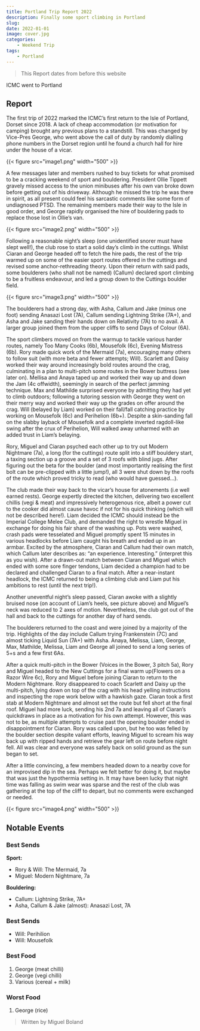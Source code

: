 ```yaml
---
title: Portland Trip Report 2022
description: Finally some sport climbing in Portland
slug: 
date: 2022-01-01
image: cover.jpg
categories:
    - Weekend Trip
tags:
    - Portland
---
```


> This Report dates from before this website

ICMC went to Portland

## Report

The first trip of 2022 marked the ICMC’s first return to the Isle of Portland, Dorset since
2018. A lack of cheap accommodation (or motivation for camping) brought any previous
plans to a standstill. This was changed by Vice-Pres George, who went above the call of
duty by randomly dialling phone numbers in the Dorset region until he found a church hall for
hire under the house of a vicar.

{{< figure src="image1.png" width="500" >}}

A few messages later and members rushed to buy tickets for what promised to be a cracking weekend of sport and bouldering. President Ollie Tippett gravely missed access to the union minibuses after his own van broke down before getting out of his driveway. Although he missed the trip he was there in spirit, as all present could feel his sarcastic comments like some form of undiagnosed PTSD. The remaining members made their way to the Isle in good order, and George rapidly organised the hire of bouldering pads to replace those lost in Ollie’s van.

{{< figure src="image2.png" width="500" >}}

Following a reasonable night’s sleep (one unidentified snorer must have slept well!), the club rose to start a solid day’s climb in the cuttings. Whilst Ciaran and George headed off to fetch the hire pads, the rest of the trip warmed up on some of the easier sport routes offered in the cuttings and revised some anchor-rethreading theory. Upon their return with said pads, some boulderers (who shall not be named) (Callum) declared sport climbing to be a fruitless endeavour, and led a group down to the Cuttings boulder field.

{{< figure src="image3.png" width="500" >}}

The boulderers had a strong day, with Asha, Callum and Jake (minus one foot) sending Anasazi Lost (7A), Callum sending Lightning Strike (7A+), and Asha and Jake sanding their hands down on Relativity (7A) to no avail. A larger group joined them from the upper cliffs to send Days of Colour (6A).

The sport climbers moved on from the warmup to tackle various harder routes, namely Too
Many Cooks (6b), Mousefolk (6c), Evening Mistress (6b). Rory made quick work of the
Mermaid (7a), encouraging many others to follow suit (with more beta and fewer attempts;
Will). Scarlett and Daisy worked their way around increasingly bold routes around the crag,
culminating in a plan to multi-pitch some routes in the Bower buttress (see later on). Mellisa
and Anaya taped up and worked their way up and down the Jam (4c offwidth), seemingly in
search of the perfect jamming technique. Max and Mathilde surprised everyone by admitting
they had yet to climb outdoors; following a tutoring session with George they went on their
merry way and worked their way up the grades on offer around the crag. Will (belayed by
Liam) worked on their fall/fall catching practice by working on Mousefolk (6c) and Perihelion
(6b+). Despite a skin-sanding fall on the slabby layback of Mousefolk and a complete
inverted ragdoll-like swing after the crux of Perihelion, Will walked away unharmed with an
added trust in Liam’s belaying.

Rory, Miguel and Ciaran psyched each other up to try out Modern Nightmare (7a), a long (for
the cuttings) route split into a stiff bouldery start, a taxing section up a groove and a set of 3
roofs with blind jugs. After figuring out the beta for the boulder (and most importantly
realising the first bolt can be pre-clipped with a little jump!), all 3 were shut down by the roofs
of the route which proved tricky to read (who would have guessed…).

The club made their way back to the vicar’s house for atonements (i.e well earned rests). George expertly directed the kitchen, delivering two excellent chillis (vegi & meat) and impressively heterogenous rice, albeit a power cut to the cooker did almost cause havoc if not for his quick thinking (which will not be described here!). Liam decided the ICMC should instead be the Imperial College Melee Club, and demanded the right to wrestle Miguel in exchange for doing his fair share of the washing up. Pots were washed, crash pads were tesselated and Miguel promptly spent 15 minutes
in various headlocks before Liam caught his breath and ended up in an armbar. Excited by the atmosphere, Ciaran and Callum had their own match, which Callum later describes as: “an experience. Interesting.” (interpret this as you wish). After a drawn-out match between Ciaran and Miguel which ended with some sore finger tendons, Liam decided a champion had to be declared and challenged Ciaran to a final match. After a near-instant headlock, the ICMC returned to being a climbing club and Liam put his ambitions to rest (until the next trip!).

Another uneventful night’s sleep passed, Ciaran awoke with a slightly bruised nose (on account of Liam’s heels, see picture above) and Miguel’s neck was reduced to 2 axes of motion. Nevertheless, the club got out of the hall and back to the cuttings for another day of hard sends.

The boulderers returned to the coast and were joined by a majority of the trip. Highlights of the day include Callum trying Frankenstein (7C) and almost ticking Liquid Sun (7A+) with Asha. Anaya, Melissa, Liam, George, Max, Mathilde, Melissa, Liam and George all joined to send a long series of 5+s and a few first 6As.

After a quick multi-pitch in the Bower (Voices in the Bower, 3 pitch 5a), Rory and Miguel headed to the New Cuttings for a final warm up(Flowers on a Razor Wire 6c), Rory and Miguel before joining Ciaran to return to the Modern Nightmare. Rory disappeared to coach Scarlett and Daisy up the multi-pitch, lying down on top of the crag with his head yelling instructions and inspecting the rope work below with a hawkish gaze. Ciaran took a first stab at Modern Nightmare and almost set the route but fell short at the final roof. Miguel had more luck, sending his 2nd 7a and leaving all of Ciaran’s quickdraws in place as a motivation for his own attempt. However, this was not to be, as multiple attempts to cruise past the opening boulder ended in disappointment for Ciaran. Rory was called upon, but he too was felled by the boulder section despite valiant efforts, leaving Miguel to scream his way back up with ripped hands and retrieve the gear left on route before night fell. All was clear and everyone was safely back on solid ground as the sun began to set.

After a little convincing, a few members headed down to a nearby cove for an improvised dip in the sea. Perhaps we felt better for doing it, but maybe that was just the hypothermia setting in. It may have been lucky that night time was falling as swim wear was sparse and the rest of the club was gathering at the top of the cliff to depart, but no comments were exchanged or needed.

{{< figure src="image4.png" width="500" >}}

## Notable Events
### Best Sends
**Sport:**
- Rory & Will: The Mermaid, 7a
- Miguel: Modern Nightmare, 7a

**Bouldering:**
- Callum: Lightning Strike, 7A+
- Asha, Callum & Jake (almost): Anasazi Lost, 7A

### Best Sends
- Will: Perihilion
- Will: Mousefolk

### Best Food
1. George (meat chilli)
2. George (vegi chilli)
3. Various (cereal + milk)

### Worst Food
1. George (rice)

> Written by Miguel Boland